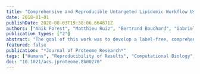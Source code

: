 ```yaml
---
title: "Comprehensive and Reproducible Untargeted Lipidomic Workflow Using LC-QTOF Validated for Human Plasma Analysis"
date: 2018-01-01
publishDate: 2020-08-03T19:38:06.664871Z
authors: ["Anik Forest", "Matthieu Ruiz", "Bertrand Bouchard", "Gabrielle Boucher", "Olivier Gingras", "Caroline Daneault", "Isabelle Robillard Frayne", "David Rhainds", "iGenoMed Consortium", "NIDDK IBD Genetics Consortium", "Jean-Claude Tardif", "John D. Rioux", "Christine Des Rosiers"]
publication_types: ["2"]
abstract: "The goal of this work was to develop a label-free, comprehensive, and reproducible high-resolution liquid chromatography-mass spectrometry (LC-MS)-based untargeted lipidomic workflow using a single instrument, which could be applied to biomarker discovery in both basic and clinical studies. For this, we have (i) optimized lipid extraction and elution to enhance coverage of polar and nonpolar lipids as well as resolution of their isomers, (ii) ensured MS signal reproducibility and linearity, and (iii) developed a bioinformatic pipeline to correct remaining biases. Workflow validation is reported for 48 replicates of a single human plasma sample: 1124 reproducible LC-MS signals were extracted (median signal intensity RSD = 10%), 50% of which are redundant due to adducts, dimers, in-source fragmentation, contaminations, or positive and negative ion duplicates. From the resulting 578 unique compounds, 428 lipids were identified by MS/MS, including acyl chain composition, of which 394 had RSD textless 30% inside their linear intensity range, thereby enabling robust semiquantitation. MS signal intensity spanned 4 orders of magnitude, covering 16 lipid subclasses. Finally, the power of our workflow is illustrated by a proof-of-concept study in which 100 samples from healthy human subjects were analyzed and the data set was investigated using three different statistical testing strategies in order to compare their capacity in identifying the impact of sex and age on circulating lipids."
featured: false
publication: "*Journal of Proteome Research*"
tags: ["Humans", "Reproducibility of Results", "Computational Biology", "Metabolome", "Principal Component Analysis", "annotation", "Chromatography", "Liquid", "coverage", "Healthy Volunteers", "lipid isomers", "lipidomics", "lipids", "Lipids", "mass spectrometry", "Molecular Sequence Annotation", "reproducibility", "Tandem Mass Spectrometry", "untargeted", "WGCNA", "workflow"]
doi: "10.1021/acs.jproteome.8b00270"
---
```


